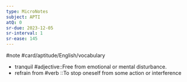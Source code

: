 ```yaml
---
type: MicroNotes
subject: APTI
atQ: 0
sr-due: 2023-12-05
sr-interval: 1
sr-ease: 145
---
```

#note
#card/aptitude/English/vocabulary
- tranquil #adjective::Free from emotional or mental disturbance. <!--SR:!2023-11-03,2,230-->
- refrain from #verb ::To stop oneself from some action or interference <!--SR:!2023-11-10,16,290-->